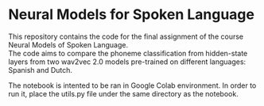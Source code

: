 # Neural Models for Spoken Language

This repository contains the code for the final assignment of the course Neural Models of Spoken Language. \
The code aims to compare the phoneme classification from hidden-state layers from two wav2vec 2.0 models pre-trained on different languages: Spanish and Dutch.

The notebook is intented to be ran in Google Colab environment.
In order to run it, place the utils.py file under the same directory as the notebook.
